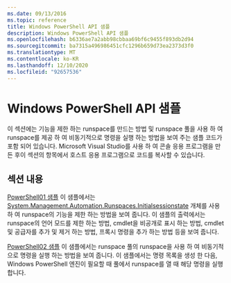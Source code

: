 ```yaml
---
ms.date: 09/13/2016
ms.topic: reference
title: Windows PowerShell API 샘플
description: Windows PowerShell API 샘플
ms.openlocfilehash: b6336ae7a2abb98cbbaa69bf6c9455f893db2d94
ms.sourcegitcommit: ba7315a496986451cfc1296b659d73ea2373d3f0
ms.translationtype: MT
ms.contentlocale: ko-KR
ms.lasthandoff: 12/10/2020
ms.locfileid: "92657536"
---
```

# <a name="windows-powershell-api-samples"></a>Windows PowerShell API 샘플

이 섹션에는 기능을 제한 하는 runspace를 만드는 방법 및 runspace 풀을 사용 하 여 runspace를 제공 하 여 비동기적으로 명령을 실행 하는 방법을 보여 주는 샘플 코드가 포함 되어 있습니다. Microsoft Visual Studio를 사용 하 여 콘솔 응용 프로그램을 만든 후이 섹션의 항목에서 호스트 응용 프로그램으로 코드를 복사할 수 있습니다.

## <a name="in-this-section"></a>섹션 내용

[PowerShell01 샘플](./windows-powershell01-sample.md) 이 샘플에서는 [System.Management.Automation.Runspaces.Initialsessionstate](/dotnet/api/System.Management.Automation.Runspaces.InitialSessionState) 개체를 사용 하 여 runspace의 기능을 제한 하는 방법을 보여 줍니다. 이 샘플의 출력에서는 runspace의 언어 모드를 제한 하는 방법, cmdlet을 비공개로 표시 하는 방법, cmdlet 및 공급자를 추가 및 제거 하는 방법, 프록시 명령을 추가 하는 방법 등을 보여 줍니다.

[PowerShell02 샘플](./windows-powershell02-sample.md) 이 샘플에서는 runspace 풀의 runspace을 사용 하 여 비동기적으로 명령을 실행 하는 방법을 보여 줍니다. 이 샘플에서는 명령 목록을 생성 한 다음, Windows PowerShell 엔진이 필요할 때 풀에서 runspace를 열 때 해당 명령을 실행 합니다.
